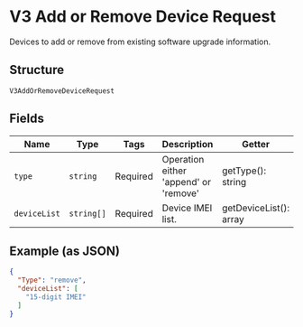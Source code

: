 
# V3 Add or Remove Device Request

Devices to add or remove from existing software upgrade information.

## Structure

`V3AddOrRemoveDeviceRequest`

## Fields

| Name | Type | Tags | Description | Getter | Setter |
|  --- | --- | --- | --- | --- | --- |
| `type` | `string` | Required | Operation either 'append' or 'remove' | getType(): string | setType(string type): void |
| `deviceList` | `string[]` | Required | Device IMEI list. | getDeviceList(): array | setDeviceList(array deviceList): void |

## Example (as JSON)

```json
{
  "Type": "remove",
  "deviceList": [
    "15-digit IMEI"
  ]
}
```

